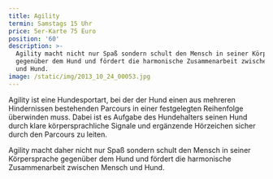 ```yaml
---
title: Agility
termin: Samstags 15 Uhr
price: 5er-Karte 75 Euro
position: '60'
description: >-
  Agility macht nicht nur Spaß sondern schult den Mensch in seiner Körpersprache
  gegenüber dem Hund und fördert die harmonische Zusammenarbeit zwischen Mensch
  und Hund.
image: /static/img/2013_10_24_00053.jpg
---
```

Agility ist eine Hundesportart, bei der der Hund einen aus mehreren Hindernissen bestehenden Parcours in einer festgelegten Reihenfolge überwinden muss. Dabei ist es Aufgabe des Hundehalters seinen Hund durch klare körpersprachliche Signale und ergänzende Hörzeichen sicher durch den Parcours zu leiten. 

Agility macht daher nicht nur Spaß sondern schult den Mensch in seiner Körpersprache gegenüber dem Hund und fördert die harmonische Zusammenarbeit zwischen Mensch und Hund.
